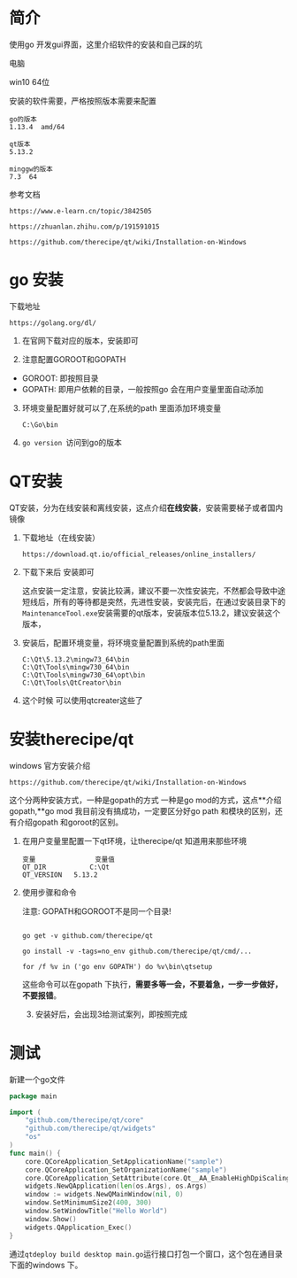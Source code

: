 # 简介

使用go 开发gui界面，这里介绍软件的安装和自己踩的坑

电脑

win10  64位

安装的软件需要，严格按照版本需要来配置

```
go的版本
1.13.4  amd/64

qt版本
5.13.2

minggw的版本
7.3  64
```

参考文档

```
https://www.e-learn.cn/topic/3842505

https://zhuanlan.zhihu.com/p/191591015

https://github.com/therecipe/qt/wiki/Installation-on-Windows
```





# go 安装

下载地址

```
https://golang.org/dl/
```

1. 在官网下载对应的版本，安装即可

2. 注意配置GOROOT和GOPATH

- GOROOT: 即按照目录
- GOPATH: 即用户依赖的目录，一般按照go 会在用户变量里面自动添加



3. 环境变量配置好就可以了,在系统的path 里面添加环境变量

   ```
   C:\Go\bin
   ```

   

4. `go version `访问到go的版本



# QT安装

QT安装，分为在线安装和离线安装，这点介绍**在线安装**，安装需要梯子或者国内镜像

1. 下载地址（在线安装）

   ```
   https://download.qt.io/official_releases/online_installers/
   ```

2. 下载下来后 安装即可

   这点安装一定注意，安装比较满，建议不要一次性安装完，不然都会导致中途短线后，所有的等待都是突然，先进性安装，安装完后，在通过安装目录下的`MaintenanceTool.exe`安装需要的qt版本，安装版本位5.13.2，建议安装这个版本，

3. 安装后，配置环境变量，将环境变量配置到系统的path里面

   ```
   C:\Qt\5.13.2\mingw73_64\bin
   C:\Qt\Tools\mingw730_64\bin
   C:\Qt\Tools\mingw730_64\opt\bin
   C:\Qt\Tools\QtCreator\bin
   ```

4. 这个时候 可以使用qtcreater这些了



# 安装therecipe/qt

windows 官方安装介绍

```
https://github.com/therecipe/qt/wiki/Installation-on-Windows
```

这个分两种安装方式，一种是gopath的方式  一种是go mod的方式，这点**介绍gopath,**go mod  我目前没有搞成功，一定要区分好go path  和模块的区别，还有介绍gopath 和goroot的区别。

1. 在用户变量里配置一下qt环境，让therecipe/qt 知道用来那些环境

   ```
   变量				变量值
   QT_DIR    		C:\Qt
   QT_VERSION  	5.13.2
   ```

2. 使用步骤和命令

   注意: GOPATH和GOROOT不是同一个目录!

   ```
   
   go get -v github.com/therecipe/qt
   
   go install -v -tags=no_env github.com/therecipe/qt/cmd/...
   
   for /f %v in ('go env GOPATH') do %v\bin\qtsetup
   ```

   这些命令可以在gopath 下执行，**需要多等一会，不要着急，一步一步做好，不要报错**。

   

   3. 安装好后，会出现3给测试案列，即按照完成



# 测试

新建一个go文件

```go
package main

import (
	"github.com/therecipe/qt/core"
	"github.com/therecipe/qt/widgets"
	"os"
)
func main() {
	core.QCoreApplication_SetApplicationName("sample")
	core.QCoreApplication_SetOrganizationName("sample")
	core.QCoreApplication_SetAttribute(core.Qt__AA_EnableHighDpiScaling, true)
	widgets.NewQApplication(len(os.Args), os.Args)
	window := widgets.NewQMainWindow(nil, 0)
	window.SetMinimumSize2(400, 300)
	window.SetWindowTitle("Hello World")
	window.Show()
	widgets.QApplication_Exec()
}
```

通过`qtdeploy build desktop main.go`运行接口打包一个窗口，这个包在通目录下面的windows 下。

